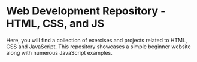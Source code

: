 # Web Development Repository - HTML, CSS, and JS
Here, you will find a collection of exercises and projects related to HTML, CSS and JavaScript. This repository showcases a simple beginner website along with numerous JavaScript examples.
